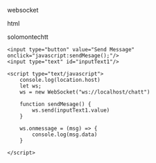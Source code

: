 websocket


html 


<!DOCTYPE html>
<html lang="en">
<head>
    <meta charset="UTF-8">
    <meta name="viewport" content="width=device-width, initial-scale=1.0">
    <title>Document</title>
</head>
<body>
    <p>
        solomontechtt
    </p>

    <input type="button" value="Send Message" onclick="javascript:sendMesage();"/>
    <input type="text" id="inputText1"/>

    <script type="text/javascript">
        console.log(location.host)
        let ws;
        ws = new WebSocket("ws://localhost/chatt")

        function sendMesage() {
            ws.send(inputText1.value) 
        }

        ws.onmessage = (msg) => {
            console.log(msg.data)
        } 

    </script>
</body>
</html>
